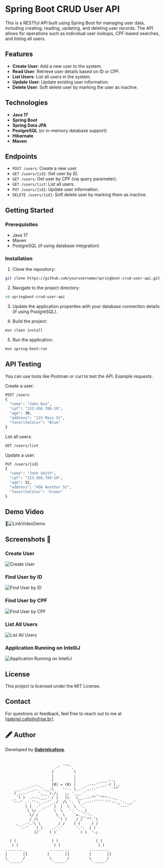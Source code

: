 # Spring Boot CRUD User API

This is a RESTful API built using Spring Boot for managing user data, including creating, reading, updating, and deleting user records. The API allows for operations such as individual user lookups, CPF-based searches, and listing all users.

## Features

- **Create User**: Add a new user to the system.
- **Read User**: Retrieve user details based on ID or CPF.
- **List Users**: List all users in the system.
- **Update User**: Update existing user information.
- **Delete User**: Soft delete user by marking the user as inactive.
  
## Technologies

- **Java 17**
- **Spring Boot**
- **Spring Data JPA**
- **PostgreSQL** (or in-memory database support)
- **Hibernate**
- **Maven**

## Endpoints

- `POST /users`: Create a new user.
- `GET /users/{id}`: Get user by ID.
- `GET /users`: Get user by CPF (via query parameter).
- `GET /users/list`: List all users.
- `PUT /users/{id}`: Update user information.
- `DELETE /users/{id}`: Soft delete user by marking them as inactive.

## Getting Started

### Prerequisites

- Java 17
- Maven
- PostgreSQL (if using database integration)

### Installation

1. Clone the repository:

```bash
git clone https://github.com/yourusername/springboot-crud-user-api.git
```

2. Navigate to the project directory:

```bash
cd springboot-crud-user-api
```

3. Update the application.properties with your database connection details (if using PostgreSQL).

4. Build the project:

```bash
mvn clean install
```
5. Run the application:

```bash
mvn spring-boot:run
```
## API Testing

You can use tools like Postman or curl to test the API. Example requests:

Create a user:

```bash
POST /users
{
  "name": "John Doe",
  "cpf": "123.456.789-10",
  "age": 30,
  "address": "123 Main St",
  "favoriteColor": "Blue"
}
```
List all users:

```bash
GET /users/list
```

Update a user:

```bash
PUT /users/{id}
{
  "name": "John Smith",
  "cpf": "123.456.789-10",
  "age": 31,
  "address": "456 Another St",
  "favoriteColor": "Green"
}
```
## Demo Video 

🎥![LinkVideoDemo](https://drive.google.com/file/d/1nsaZfQFc3W-sZydM5e9uHHJQVIGVhhTe/view?usp=sharing)

## Screenshots 📸

### Create User
![Create User](https://drive.google.com/uc?id=1F1Vihv5XT_p8KUJGU5kHiHUmxqQ6OQTR)

### Find User by ID
![Find User by ID](https://drive.google.com/uc?id=1XzyJTB1GDWDuhBM9aXc8iAlSnN7y2zB9)

### Find User by CPF
![Find User by CPF](https://drive.google.com/uc?id=1PPfmJSWHjGpA_rVydOIsLi-kr8NnJ4Rd)

### List All Users
![List All Users](https://drive.google.com/uc?id=1X0BLn8QEnZ3EQfQLm98zWzzD9EVj4aNl)

### Application Running on IntelliJ
![Application Running on IntelliJ](https://drive.google.com/uc?id=1O4-NNEOLlbNTzjd8hmVBquIDOgrqvIq3)

## License

This project is licensed under the MIT License.

## Contact
For questions or feedback, feel free to reach out to me at [gabriel.cafe@ufrpe.br].

## 🖋️ Author

Developed by **[Gabrielcafens](https://github.com/Gabrielcafens)**.


```                         ___

                          ___
                      .-'   `'.
                     /         \
                     |         ;
                     |         |           ___.--,
            _.._     |0) = (0) |    _.---'`__.-( (_.
     __.--'`_.. '.__.\    '--. \_.-' ,.--'`     `""`
    ( ,.--'`   ',__ /./;   ;, '.__.'`    __
    _`) )  .---.__.' / |   |\   \__..--""  """--.,_
   `---' .'.''-._.-'`_./  /\ '.  \ _.--''````'''--._`-.__.'
         | |  .' _.-' |  |  \  \  '.               `----`
          \ \/ .'     \  \   '. '-._)
           \/ /        \  \    `=.__`'-.
           / /\         `) )    / / `"".`\
     , _.-'.'\ \        / /    ( (     / /
      `--'`   ) )    .-'.'      '.'.  | (
             (/`    ( (`          ) )  '-;    
            
  ( (                ( (                 ( (                
   ) )                ) )                 ) )               
.........           .........         .........           
|       |]         |       |]         |       |]                
\       /           \       /         \       /              
 `-----'             `-----'           `-----'  
